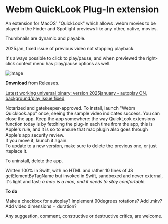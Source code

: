 # Webm QuickLook Plug-In extension  
  

An extension for MacOS' "QuickLook" which allows .webm movies to be played in the Finder and Spotlight previews like any other, native, movies.

Thumbnails are dynamic and playable.  

  
2025.jan, fixed issue of previous video not stopping playback.
 
It's always possible to click to play/pause,  and when previewed the right-click context menu has play/pause options as  well. 



![image](https://github.com/user-attachments/assets/dbd3da6f-4ffb-4bf0-9354-8225c667fa34)

     
**Download** from Releases.


[Latest working universal binary: version 2025january - autoplay ON, background/play issue fixed
](https://github.com/Oil3/Webm-QuickLook-Plug-In/releases/tag/WebmQuicklook-2025jan-backgroundplayfixed-autoplay
)  

Notarized and gatekeeper-approved.
To install, launch "Webm Quicklook.app" once, seeing the sample video indicates success. 
You can close the app.
Keep the app somewhere: the way QuickLook extensions function today is by fetching the plug-in each time from the app, this is Apple's rule, and it is so to ensure that mac plugin also goes through Apple's app security review.  
If you move it, launch it again.  
To update to a new version, make sure to delete the previous one, or just rteplace it.


To uninstall, delete the app.  

Written 100% in Swift, with no HTML and rather 10 lines of JS getElementByTagName but invoked in Swift, sandboxed and never external, it's light and fast: 
_a mac is a mac, and it needs to stay comfortable._

      
**To do**

Make a checkbox for autoplay?
Implement 90degrees rotations?
Add .mkv?
Add video dimensions + duration?


Any suggestion, comment, constructive or destructive critics, are welcome.



